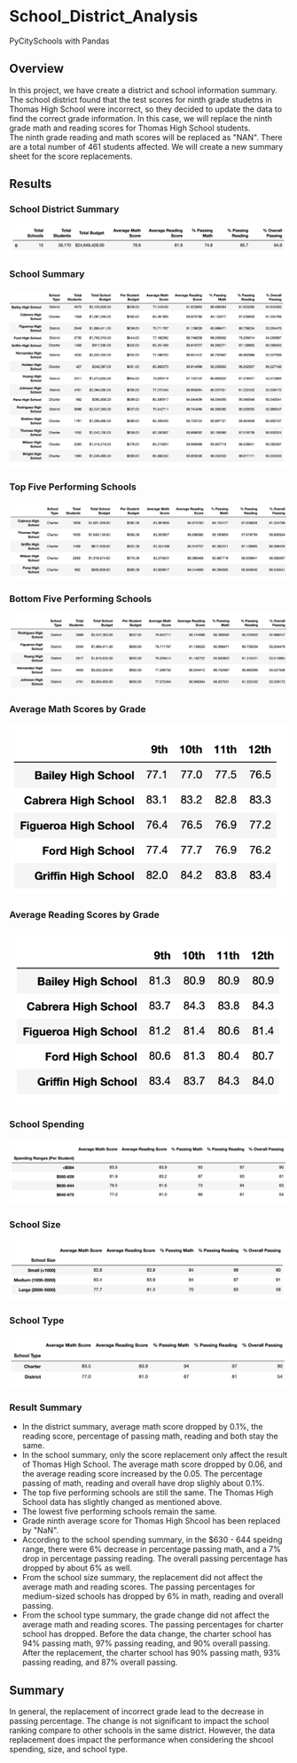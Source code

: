 # School_District_Analysis
PyCitySchools with Pandas

## Overview
In this project, we have create a district and school information summary. The school district found that the test scores for ninth grade studetns in Thomas High School were incorrect, so they decided to update the data to find the correct grade information. In this case, we will replace the ninth grade math and reading scores for Thomas High School students.\
The ninth grade reading and math scores will be replaced as "NAN". There are a total number of 461 students affected. We will create a new summary sheet for the score replacements.

## Results
### School District Summary
![District_summary](results/District_summary.png)

### School Summary
![School_Summary](results/School_Summary.png)

### Top Five Performing Schools
![Top_School](results/Top_School.png)

### Bottom Five Performing Schools
![Bottom_School](results/Bottom_School.png)

### Average Math Scores by Grade
![Math_score](results/Math_score.png)

### Average Reading Scores by Grade
![Reading_score](results/Reading_score.png)

### School Spending
![Spending](results/Spending.png)

### School Size
![School_size](results/School_size.png)

### School Type
![School_type](results/School_type.png)

### Result Summary
* In the district summary, average math score dropped by 0.1%, the reading score, percentage of passing math, reading and both stay the same.
* In the school summary, only the score replacement only affect the result of Thomas High School. The average math score dropped by 0.06, and the average reading score increased by the 0.05. The percentage passing of math, reading and overall have drop slighly about 0.1%.
* The top five performing schools are still the same. The Thomas High School data has slightly changed as mentioned above.
* The lowest five performing schools remain the same.
* Grade ninth average score for Thomas High Shcool has been replaced by "NaN".
* According to the school spending summary, in the $630 - 644 speidng range, there were 6% decrease in percentage passing math, and a 7% drop in percentage passing reading. The overall passing percentage has dropped by about 6% as well.
* From the school size summary, the replacement did not affect the average math and reading scores. The passing percentages for medium-sized schools has dropped by 6% in math, reading and overall passing.
* From the school type summary, the grade change did not affect the average math and reading scores. The passing percentages for charter school has dropped. Before the data change, the charter school has 94% passing math, 97% passing reading, and 90% overall passing. After the replacement, the charter school has 90% passing math, 93% passing reading, and 87% overall passing.
## Summary
In general, the replacement of incorrect grade lead to the decrease in passing percentage. The change is not significant to impact the school ranking compare to other schools in the same district. However, the data replacement does impact the performance when considering the shcool spending, size, and school type.
